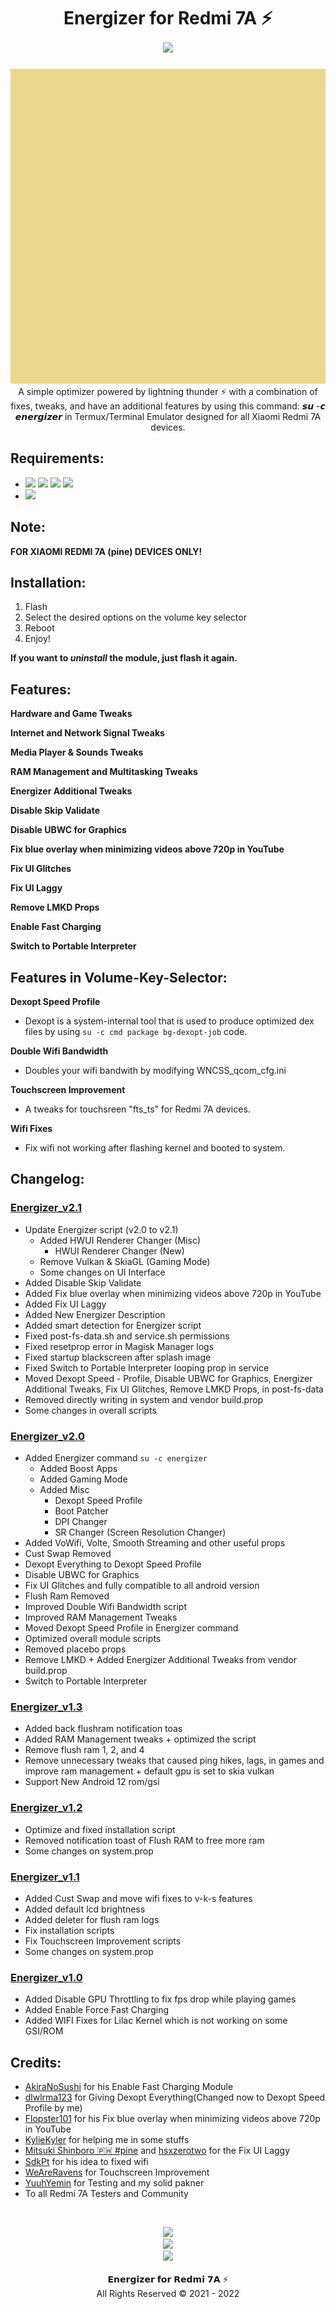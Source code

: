 <h1 align="center"> Energizer for Redmi 7A ⚡<br/>
<img src="https://img.shields.io/badge/Version-2.1-blue.svg">
</h1>
<p align="center"><img src="https://github.com/preparetodietm/energizerforpine/blob/energizerforpine_v2.1/.github/energizer.gif">A simple optimizer powered by lightning thunder ⚡ with a combination of fixes, tweaks, and have an additional features by using this command: 𝙨𝙪 -𝙘 𝙚𝙣𝙚𝙧𝙜𝙞𝙯𝙚𝙧 in Termux/Terminal Emulator designed for all Xiaomi Redmi 7A devices.
</p>

## Requirements:
- <img src="https://img.shields.io/badge/Android-9-brightgreen.svg"> <img src="https://img.shields.io/badge/Android-10-brightgreen.svg"> <img src="https://img.shields.io/badge/Android-11-brightgreen.svg"> <img src="https://img.shields.io/badge/Android-12-brightgreen.svg">
- <img src="https://img.shields.io/badge/Magisk-20.4%2B-00B39B.svg">

## Note:

**FOR XIAOMI REDMI 7A (pine) DEVICES ONLY!**

## Installation:

1. Flash
2. Select the desired options on the volume key selector
3. Reboot
4. Enjoy!

**If you want to _uninstall_ the module, just flash it again.**

## Features:

**Hardware and Game Tweaks**<br/>

**Internet and Network Signal Tweaks**<br/>

**Media Player & Sounds Tweaks**<br/>

**RAM Management and Multitasking Tweaks**<br/>

**Energizer Additional Tweaks**<br/>

**Disable Skip Validate**<br/>

**Disable UBWC for Graphics**<br/>

**Fix blue overlay when minimizing videos above 720p in YouTube**<br/>

**Fix UI Glitches**<br/>

**Fix UI Laggy**<br/>

**Remove LMKD Props**<br/>

**Enable Fast Charging**<br/>

**Switch to Portable Interpreter**<br/>

## Features in Volume-Key-Selector:

**Dexopt Speed Profile**
- Dexopt is a system-internal tool that is used to produce optimized dex files by using `su -c cmd package bg-dexopt-job` code. 

**Double Wifi Bandwidth**
- Doubles your wifi bandwith by modifying WNCSS_qcom_cfg.ini

**Touchscreen Improvement**
- A tweaks for touchsreen "fts_ts" for Redmi 7A devices.

**Wifi Fixes**
- Fix wifi not working after flashing kernel and booted to system.

## Changelog:

### [Energizer_v2.1](https://github.com/preparetodietm/energizerforpine/commits/energizerforpine_v2.1)
- Update Energizer script (v2.0 to v2.1)
  - Added HWUI Renderer Changer (Misc)
    - HWUI Renderer Changer (New)
  - Remove Vulkan & SkiaGL (Gaming Mode)
  - Some changes on UI Interface
- Added Disable Skip Validate
- Added Fix blue overlay when minimizing videos above 720p in YouTube
- Added Fix UI Laggy
- Added New Energizer Description
- Added smart detection for Energizer script
- Fixed post-fs-data.sh and service.sh permissions
- Fixed resetprop error in Magisk Manager logs
- Fixed startup blackscreen after splash image
- Fixed Switch to Portable Interpreter looping prop in service
- Moved Dexopt Speed - Profile, Disable UBWC for Graphics, Energizer Additional Tweaks, Fix UI Glitches, Remove LMKD Props, in post-fs-data
- Removed directly writing in system and vendor build.prop
- Some changes in overall scripts

### [Energizer_v2.0](https://github.com/preparetodietm/energizerforpine/commits/energizerforpine_v2.0)
- Added Energizer command `su -c energizer`
  - Added Boost Apps
  - Added Gaming Mode
  - Added Misc
    - Dexopt Speed Profile
    - Boot Patcher
    - DPI Changer
    - SR Changer (Screen Resolution Changer)
- Added VoWifi, Volte, Smooth Streaming and other useful props
- Cust Swap Removed
- Dexopt Everything to Dexopt Speed Profile
- Disable UBWC for Graphics
- Fix UI Glitches and fully compatible to all android version
- Flush Ram Removed
- Improved Double Wifi Bandwidth script
- Improved RAM Management Tweaks
- Moved Dexopt Speed Profile in Energizer command
- Optimized overall module scripts
- Removed placebo props
- Remove LMKD + Added Energizer Additional Tweaks from vendor build.prop
- Switch to Portable Interpreter

### [Energizer_v1.3](https://github.com/preparetodietm/energizerforpine/commits/energizerforpine_v1.3)
- Added back flushram notification toas
- Added RAM Management tweaks + optimized the script
- Remove flush ram 1, 2, and 4
- Remove unnecessary tweaks that caused ping hikes, lags, in games and improve ram management + default gpu is set to skia vulkan
- Support New Android 12 rom/gsi

### [Energizer_v1.2](https://github.com/preparetodietm/energizerforpine/commits/energizerforpine_v1.2)
- Optimize and fixed installation script
- Removed notification toast of Flush RAM to free more ram
- Some changes on system.prop

### [Energizer_v1.1](https://github.com/preparetodietm/energizerforpine/commits/energizerforpine_v1.1)
- Added Cust Swap and move wifi fixes to v-k-s features
- Added default lcd brightness
- Added deleter for flush ram logs
- Fix installation scripts
- Fix Touchscreen Improvement scripts
- Some changes on system.prop

### [Energizer_v1.0](https://github.com/preparetodietm/energizerforpine/tags)
- Added Disable GPU Throttling to fix fps drop while playing games
- Added Enable Force Fast Charging
- Added WIFI Fixes for Lilac Kernel which is not working on some GSI/ROM

## Credits:

- [AkiraNoSushi](https://github.com/AkiraNoSushi) for his Enable Fast Charging Module
- [dlwlrma123](https://github.com/dlwlrma123) for Giving Dexopt Everything(Changed now to Dexopt Speed Profile by me)
- [Flopster101](https://t.me/Flopster101) for his Fix blue overlay when minimizing videos above 720p in YouTube
- [KylieKyler](https://t.me/Kyliekyler) for helping me in some stuffs
- [Mitsuki Shinboro 🇵🇭 #pine](https://t.me/leesungkyung32) and [hsxzerotwo](https://t.me/hsx02) for the Fix UI Laggy
- [SdkPt](https://t.me/SdkptNewYear) for his idea to fixed wifi
- [WeAreRavens](https://t.me/WeAreRavenS) for Touchscreen Improvement
- [YuuhYemin](https://t.me/pfffffffft) for Testing and my solid pakner
- To all Redmi 7A Testers and Community<br/>
<br/>
<p align="center">
<a href="https://t.me/preparetodietm"><img src="https://img.shields.io/badge/Telegram-My Account-blue?logo=telegram&style=social"></a><br/>
<a href="https://t.me/energizerforpine"><img src="https://img.shields.io/badge/Telegram-Group-blue?logo=telegram&style=social"></a><br/>
<a href="https://youtube.com/channel/UCbDEvgpYWmxK9uXhQ3-LtQw"><img src="https://img.shields.io/badge/YouTube-Channel-blue?logo=youtube&style=social"></a><br/>
<br/>
𝗘𝗻𝗲𝗿𝗴𝗶𝘇𝗲𝗿 𝗳𝗼𝗿 𝗥𝗲𝗱𝗺𝗶 𝟳𝗔 ⚡<br/>
All Rights Reserved © 2021 - 2022
</p>
